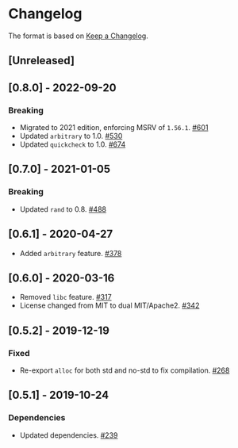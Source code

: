 # Changelog

The format is based on [Keep a Changelog].

[Keep a Changelog]: http://keepachangelog.com/en/1.0.0/

## [Unreleased]

## [0.8.0] - 2022-09-20
### Breaking
- Migrated to 2021 edition, enforcing MSRV of `1.56.1`. [#601](https://github.com/paritytech/parity-common/pull/601)
- Updated `arbitrary` to 1.0. [#530](https://github.com/paritytech/parity-common/pull/530)
- Updated `quickcheck` to 1.0. [#674](https://github.com/paritytech/parity-common/pull/674)

## [0.7.0] - 2021-01-05
### Breaking
- Updated `rand` to 0.8. [#488](https://github.com/paritytech/parity-common/pull/488)

## [0.6.1] - 2020-04-27
- Added `arbitrary` feature. [#378](https://github.com/paritytech/parity-common/pull/378)

## [0.6.0] - 2020-03-16
- Removed `libc` feature. [#317](https://github.com/paritytech/parity-common/pull/317)
- License changed from MIT to dual MIT/Apache2. [#342](https://github.com/paritytech/parity-common/pull/342)

## [0.5.2] - 2019-12-19
### Fixed
- Re-export `alloc` for both std and no-std to fix compilation. [#268](https://github.com/paritytech/parity-common/pull/268)

## [0.5.1] - 2019-10-24
### Dependencies
- Updated dependencies. [#239](https://github.com/paritytech/parity-common/pull/239)
